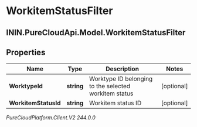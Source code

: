 # WorkitemStatusFilter

## ININ.PureCloudApi.Model.WorkitemStatusFilter

## Properties

|Name | Type | Description | Notes|
|------------ | ------------- | ------------- | -------------|
| **WorktypeId** | **string** | Worktype ID belonging to the selected workitem status | [optional] |
| **WorkitemStatusId** | **string** | Workitem status ID | [optional] |



_PureCloudPlatform.Client.V2 244.0.0_
